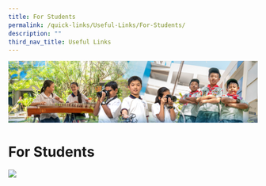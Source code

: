 ```yaml
---
title: For Students
permalink: /quick-links/Useful-Links/For-Students/
description: ""
third_nav_title: Useful Links
---
```

![](/images/AboutUs.jpg)


For Students
============

<p><a href="[http://google.com/linkhere](http://google.com/linkhere)"><img style="width:25%" src="/images/xxx.png"></a></p>